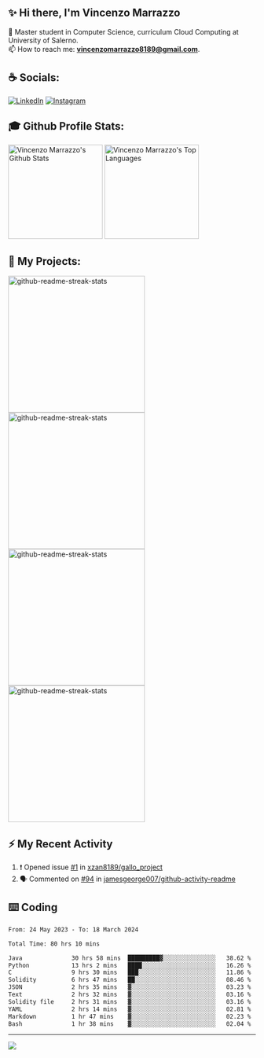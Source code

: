 ## ✨ Hi there, I'm Vincenzo Marrazzo

🌱 Master student in Computer Science, curriculum Cloud Computing at University of Salerno.<br>
📫 How to reach me: **vincenzomarrazzo8189@gmail.com**.

<!-- Connect with me -->
## ☕ Socials:

[![LinkedIn](https://img.shields.io/badge/LinkedIn-%230077B5.svg?logo=linkedin&logoColor=white)](https://www.linkedin.com/in/vincenzo-marrazzo/)
[![Instagram](https://img.shields.io/badge/Instagram-%23E4405F.svg?logo=Instagram&logoColor=white)](https://www.instagram.com/xzan8189)

## 🎓 Github Profile Stats:

<a href="https://github.com/anuraghazra/github-readme-stats"><img alt="Vincenzo Marrazzo's Github Stats" src="https://denvercoder1-github-readme-stats.vercel.app/api/?username=xzan8189&show_icons=true&include_all_commits=true&count_private=true&theme=react&hide_border=true&bg_color=1F222E&title_color=F85D7F&icon_color=F8D866" height="192px"/></a>
<a href="https://github.com/anuraghazra/github-readme-stats"><img alt="Vincenzo Marrazzo's Top Languages" src="https://denvercoder1-github-readme-stats.vercel.app/api/top-langs/?username=xzan8189&langs_count=8&layout=compact&theme=react&hide_border=true&bg_color=1F222E&title_color=F85D7F&icon_color=F8D866&hide=Jupyter%20Notebook,Roff" height="192px"/></a>

## 🚀 My Projects:

<a href="https://github.com/xzan8189/Gym-IoT"><img width="278" src="https://denvercoder1-github-readme-stats.vercel.app/api/pin/?username=xzan8189&repo=Gym-IoT&theme=react&bg_color=1F222E&title_color=F85D7F&hide_border=true&icon_color=F8D866&show_icons=false" alt="github-readme-streak-stats"></a>
<a href="https://github.com/xzan8189/CryptoBot"><img width="278" src="https://denvercoder1-github-readme-stats.vercel.app/api/pin/?username=xzan8189&repo=CryptoBot&theme=react&bg_color=1F222E&title_color=F85D7F&hide_border=true&icon_color=F8D866&show_icons=false" alt="github-readme-streak-stats"></a>
<a href="https://github.com/xzan8189/GameOfLife-mpi"><img width="278" src="https://denvercoder1-github-readme-stats.vercel.app/api/pin/?username=xzan8189&repo=GameOfLife-mpi&theme=react&bg_color=1F222E&title_color=F85D7F&hide_border=true&icon_color=F8D866&show_icons=false" alt="github-readme-streak-stats"></a>
<a href="https://github.com/xzan8189/Statistical-survey-of-university-salaries-2021"><img width="278" src="https://denvercoder1-github-readme-stats.vercel.app/api/pin/?username=xzan8189&repo=Statistical-survey-of-university-salaries-2021&theme=react&bg_color=1F222E&title_color=F85D7F&hide_border=true&icon_color=F8D866&show_icons=false" alt="github-readme-streak-stats"></a>

## ⚡ My Recent Activity
<!-- https://github.com/jamesgeorge007/github-activity-readme -->
<!--START_SECTION:activity-->
1. ❗ Opened issue [#1](https://github.com/xzan8189/gallo_project/issues/1) in [xzan8189/gallo_project](https://github.com/xzan8189/gallo_project)
2. 🗣 Commented on [#94](https://github.com/jamesgeorge007/github-activity-readme/issues/94#issuecomment-1534875973) in [jamesgeorge007/github-activity-readme](https://github.com/jamesgeorge007/github-activity-readme)
<!--END_SECTION:activity-->

## ⌨️ Coding
<!--START_SECTION:waka-->

```txt
From: 24 May 2023 - To: 18 March 2024

Total Time: 80 hrs 10 mins

Java              30 hrs 58 mins  █████████▓░░░░░░░░░░░░░░░   38.62 %
Python            13 hrs 2 mins   ████░░░░░░░░░░░░░░░░░░░░░   16.26 %
C                 9 hrs 30 mins   ███░░░░░░░░░░░░░░░░░░░░░░   11.86 %
Solidity          6 hrs 47 mins   ██░░░░░░░░░░░░░░░░░░░░░░░   08.46 %
JSON              2 hrs 35 mins   ▓░░░░░░░░░░░░░░░░░░░░░░░░   03.23 %
Text              2 hrs 32 mins   ▓░░░░░░░░░░░░░░░░░░░░░░░░   03.16 %
Solidity file     2 hrs 31 mins   ▓░░░░░░░░░░░░░░░░░░░░░░░░   03.16 %
YAML              2 hrs 14 mins   ▓░░░░░░░░░░░░░░░░░░░░░░░░   02.81 %
Markdown          1 hr 47 mins    ▓░░░░░░░░░░░░░░░░░░░░░░░░   02.23 %
Bash              1 hr 38 mins    ▓░░░░░░░░░░░░░░░░░░░░░░░░   02.04 %
```

<!--END_SECTION:waka-->
---
<!-- Number of visitors -->
<a href="https://visitcount.itsvg.in">
  <img src="https://visitcount.itsvg.in/api?id=xzan8189&label=Profile%20Views&color=11&icon=5&pretty=false" />
</a>


